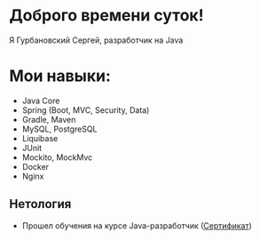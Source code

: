 # Доброго времени суток!
Я Гурбановский Сергей, разработчик на Java
# Мои навыки:
- Java Core 
- Spring (Boot, MVC, Security, Data)
- Gradle, Maven
- MySQL, PostgreSQL
- Liquibase
- JUnit 
- Mockito, MockMvc  
- Docker
- Nginx

## Нетология
- Прошел обучения на курсе Java-разработчик ([Сертификат](certificate.pdf))